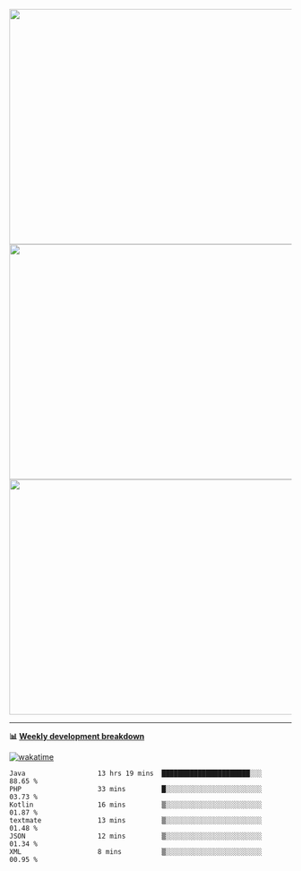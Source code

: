 <p float="left" align="middle"><img src="https://user-images.githubusercontent.com/56089155/195064669-12bd89bb-53c9-44b1-9fd8-993f93f585e1.png" width="600px" height="420px">
<img src="https://user-images.githubusercontent.com/56089155/195064706-c37aa3c8-f669-46c9-abba-1eadcbb910c5.png" width="600px" height="420px">
<img src="https://user-images.githubusercontent.com/56089155/195064753-0de674c7-4fc7-4831-a8a5-402e19cc77be.png" width="600px" height="420px"></p>

<hr />

**📊 [Weekly development breakdown](https://wakatime.com/@Ari24)**

[![wakatime](https://wakatime.com/badge/user/ca34c016-707f-4382-84cf-1823913a1423.svg)](https://wakatime.com/@ca34c016-707f-4382-84cf-1823913a1423)

<!--START_SECTION:waka-->

```text
Java                  13 hrs 19 mins  ██████████████████████░░░   88.65 %
PHP                   33 mins         █░░░░░░░░░░░░░░░░░░░░░░░░   03.73 %
Kotlin                16 mins         ▒░░░░░░░░░░░░░░░░░░░░░░░░   01.87 %
textmate              13 mins         ▒░░░░░░░░░░░░░░░░░░░░░░░░   01.48 %
JSON                  12 mins         ▒░░░░░░░░░░░░░░░░░░░░░░░░   01.34 %
XML                   8 mins          ▒░░░░░░░░░░░░░░░░░░░░░░░░   00.95 %
```

<!--END_SECTION:waka-->
